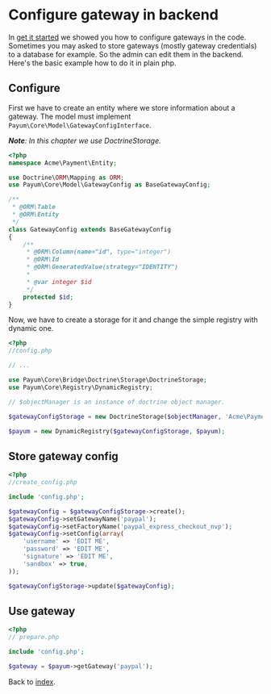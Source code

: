 # Configure gateway in backend

In [get it started](get_it_started.md) we showed you how to configure gateways in the code. 
Sometimes you may asked to store gateways (mostly gateway credentials) to a database for example. 
So the admin can edit them in the backend. Here's the basic example how to do it in plain php. 
   
## Configure

First we have to create an entity where we store information about a gateway. 
The model must implement `Payum\Core\Model\GatewayConfigInterface`.

_**Note**: In this chapter we use DoctrineStorage._

```php
<?php
namespace Acme\Payment\Entity;

use Doctrine\ORM\Mapping as ORM;
use Payum\Core\Model\GatewayConfig as BaseGatewayConfig;

/**
 * @ORM\Table
 * @ORM\Entity
 */
class GatewayConfig extends BaseGatewayConfig
{
    /**
     * @ORM\Column(name="id", type="integer")
     * @ORM\Id
     * @ORM\GeneratedValue(strategy="IDENTITY")
     *
     * @var integer $id
     */
    protected $id;
}
```

Now, we have to create a storage for it and change the simple registry with dynamic one.

```php
<?php
//config.php

// ...

use Payum\Core\Bridge\Doctrine\Storage\DoctrineStorage;
use Payum\Core\Registry\DynamicRegistry;

// $objectManager is an instance of doctrine object manager.

$gatewayConfigStorage = new DoctrineStorage($objectManager, 'Acme\Payment\Entity\GatewayConfig');

$payum = new DynamicRegistry($gatewayConfigStorage, $payum);
```

## Store gateway config

```php
<?php
//create_config.php

include 'config.php';

$gatewayConfig = $gatewayConfigStorage->create();
$gatewayConfig->setGatewayName('paypal');
$gatewayConfig->setFactoryName('paypal_express_checkout_nvp');
$gatewayConfig->setConfig(array(
    'username' => 'EDIT ME',
    'password' => 'EDIT ME',
    'signature' => 'EDIT ME',
    'sandbox' => true,
));

$gatewayConfigStorage->update($gatewayConfig);
```

## Use gateway

```php
<?php
// prepare.php

include 'config.php';

$gateway = $payum->getGateway('paypal');
```

Back to [index](index.md).

 
 

